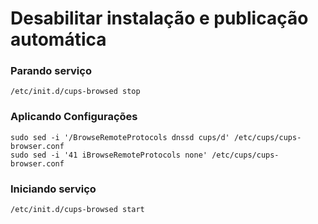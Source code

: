 # Desabilitar instalação e publicação automática


### Parando serviço
	/etc/init.d/cups-browsed stop

### Aplicando Configurações
	sudo sed -i '/BrowseRemoteProtocols dnssd cups/d' /etc/cups/cups-browser.conf
	sudo sed -i '41 iBrowseRemoteProtocols none' /etc/cups/cups-browser.conf

### Iniciando serviço
	/etc/init.d/cups-browsed start
